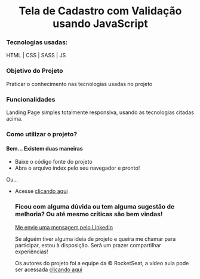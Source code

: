 <h1 align="center">Tela de Cadastro com Validação usando JavaScript</h1>

<h3>Tecnologias usadas:</h3>
<p>HTML | CSS | SASS | JS</p>

<h3>Objetivo do Projeto</h3>
<p>Praticar o conhecimento nas tecnologias usadas no projeto</p>

<h3>Funcionalidades</h3>
<p>Landing Page simples totalmente responsiva, usando as tecnologias citadas acima.</p>

<h3>Como utilizar o projeto?</h3>
<h4>Bem... Existem duas maneiras</h4>
<ul>
  <li>Baixe o código fonte do projeto</li>
  <li>Abra o arquivo index pelo seu navegador e pronto!</li>
</ul>
<p>Ou...</p>
<ul>
  <li>Acesse <a href="https://jonasnunes.github.io/rocketseat-codedrops/" target="_blank">clicando aqui</a>

<h3>Ficou com alguma dúvida ou tem alguma sugestão de melhoria? Ou até mesmo críticas são bem vindas!</h3>
<a href="https://www.linkedin.com/in/jonasnunees/" target="_blank">Me envie uma mensagem pelo LinkedIn</a>

<p>Se alguém tiver alguma ideia de projeto e queira me chamar para participar, estou à disposição. Será um prazer compartilhar experiências!</p>

<p>Os autores do projeto foi a equipe da &copy; RocketSeat, a vídeo aula pode ser acessada <a href="https://www.youtube.com/watch?v=GTMEuHxh8aQ&list=WL&index=1&t=584s">clicando aqui</a></p>
